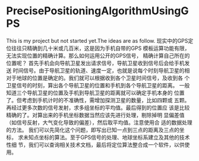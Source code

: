 # PrecisePositioningAlgorithmUsingGPS 
This is my project but not started yet.The ideas are as follow.
    现实中的GPS定位往往只精确到几十米或几百米，这是因为手机自带的GPS
模板运算功能有限，无法实现位置的精确计算。那么如何运用公开的GPS信号，
精确计算自己所在的位置呢？
    首先手机会向导航卫星发出请求信号，导航卫星收到信号后会给手机发送
时间信号。由于导航卫星的轨道、速度一定，也就是说每个时刻导航卫星的相
对于地球的位置是确定的。我们就可以根据收到各个卫星时间信号，及收到各
个卫星信号的时刻，算出各个导航卫星的位置和手机到各个导航卫星的距离。 
一般知道三个导航卫星的位置及手机到导航卫星的距离就可以确定手机本身的
位置了。但考虑到手机计时的不准确性，需增加探测卫星的数量，比如四颗或
五颗。再经过更多次数的信号发射，求多组坐标的平均值。最后得到的位置应
该是比较精确的了。对算出来的手机坐标数据当然应该先进行处理，剔除掉明
显偏差值（如信号反射，大气变化导致的偏差），然后取平均值。注意使用合
适的数据处理的方法。
    我们可以先简化这个问题，即写出已知一点到三点的距离及三点的坐标，
求未知点坐标的算法。至于GPS信号的处理、地球坐标系建立及其他的技术性细
节，我们可以查询相关技术文档，最后将定位算法整合成一个软件，以供使用。   
